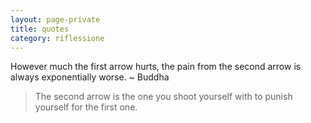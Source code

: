 ```yaml
--- 
layout: page-private
title: quotes
category: riflessione
---
```


However much the first arrow hurts,
the pain from the second arrow is always exponentially worse. ~ Buddha

> The second arrow is the one you shoot yourself with to punish yourself for the
> first one.
